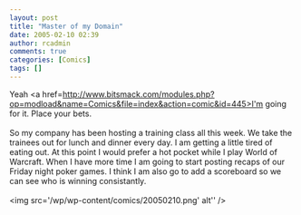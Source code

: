 ```yaml
---
layout: post
title: "Master of my Domain"
date: 2005-02-10 02:39
author: rcadmin
comments: true
categories: [Comics]
tags: []
---
```

Yeah <a href=http://www.bitsmack.com/modules.php?op=modload&name=Comics&file=index&action=comic&id=445>I'm going for it.</a> Place your bets.<br />
<br />
So my company has been hosting a training class all this week. We take the trainees out for lunch and dinner every day. I am getting a little tired of eating out. At this point I would prefer a hot pocket while I play World of Warcraft. When I have more time I am going to start posting recaps of our Friday night poker games. I think I am also go to add a scoreboard so we can see who is winning consistantly.<Br><br><!--more--><img src='/wp/wp-content/comics/20050210.png' alt'' />
